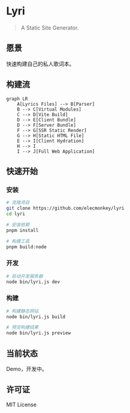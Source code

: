 # Lyri

> A Static Site Generator.

## 愿景

快速构建自己的私人歌词本。

## 构建流

```mermaid
graph LR
    A[Lyrics Files] --> B[Parser]
    B --> C[Virtual Modules]
    C --> D[Vite Build]
    D --> E[Client Bundle]
    D --> F[Server Bundle]
    F --> G[SSR Static Render]
    G --> H[Static HTML File]
    E --> I[Client Hydration]
    H --> I
    I --> J[Full Web Application]
```

## 快速开始

### 安装

```bash
# 克隆项目
git clone https://github.com/elecmonkey/lyri
cd lyri

# 安装依赖
pnpm install

# 构建工具
pnpm build:node
```

### 开发

```bash
# 启动开发服务器
node bin/lyri.js dev
```

### 构建

```bash
# 构建静态网站
node bin/lyri.js build

# 预览构建结果
node bin/lyri.js preview
```

## 当前状态

Demo，开发中。

## 许可证

MIT License